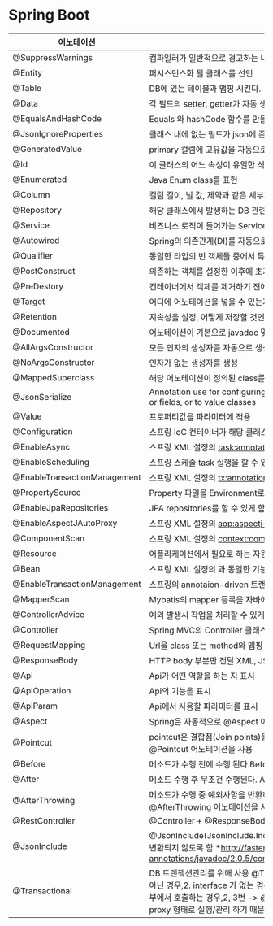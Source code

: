 # Spring Boot

| 어노테이션                   | 설명                                                         |
| ---------------------------- | ------------------------------------------------------------ |
| @SuppressWarnings            | 컴파일러가 일반적으로 경고하는 내용 중 이 내용은 제외시킬 때 사용 |
| @Entity                      | 퍼시스턴스화 될 클래스를 선언                                |
| @Table                       | DB에 있는 테이블과 맵핑 시킨다.                              |
| @Data                        | 각 필드의 setter, getter가 자동 생성                         |
| @EqualsAndHashCode           | Equals 와 hashCode 함수를 만들어 줌                          |
| @JsonIgnoreProperties        | 클래스 내에 없는 필드가 json에 존재할 때 에러 방지 설정      |
| @GeneratedValue              | primary 컬럼에 고유값을 자동으로 생성 부여                   |
| @Id                          | 이 클래스의 어느 속성이 유일한 식별자 인지를 가리킴          |
| @Enumerated                  | Java Enum class를 표현                                       |
| @Column                      | 컬럼 길이, 널 값, 제약과 같은 세부사항을 지정할 수 있게 함   |
| @Repository                  | 해당 클래스에서 발생하는 DB 관련 예외를 spring의 DAOException으로 전환 |
| @Service                     | 비즈니스 로직이 들어가는 Service로 등록이 됨                 |
| @Autowired                   | Spring의 의존관계(DI)를 자동으로 설정, 타입(by type)으로 연결 |
| @Qualifier                   | 동일한 타입의 빈 객체들 중에서 특정 빈을 사용하도록 설정     |
| @PostConstruct               | 의존하는 객체를 설정한 이후에 초기화 작업을 수행할 메서드에 수행 |
| @PreDestory                  | 컨테이너에서 객체를 제거하기 전에 호출 될 메서드에 적용      |
| @Target                      | 어디에 어노테이션을 넣을 수 있는지를 서술                    |
| @Retention                   | 지속성을 설정, 어떻게 저장할 것인지                          |
| @Documented                  | 어노테이션이 기본으로 javadoc 및 유사한 툴에 의해 문서화 되는 것을 나타냄 |
| @AllArgsConstructor          | 모든 인자의 생성자를 자동으로 생성                           |
| @NoArgsConstructor           | 인자가 없는 생성자를 생성                                    |
| @MappedSuperclass            | 해당 어노테이션이 정의된 class를 상속받은 entity에는 해당 컬럼이 자동으로 생성/매핑 |
| @JsonSerialize               | Annotation use for configuring serialization aspects, by attaching to "getter" methods or fields, or to value classes |
| @Value                       | 프로퍼티값을 파라미터에 적용                                 |
| @Configuration               | 스프링 IoC 컨테이너가 해당 클래스를 빈 정의의 소스로 사용    |
| @EnableAsync                 | 스프링 XML 설정의 <task:annotation-driven>을 대신해서 자바에 설정 |
| @EnableScheduling            | 스프링 스케줄 task 실행을 할 수 있게 함                      |
| @EnableTransactionManagement | 스프링 XML 설정의 <tx:annotation-driven/>을 대신해서 자바에 설정 |
| @PropertySource              | Property 파일을 Environment로 로딩                           |
| @EnableJpaRepositories       | JPA repositories를 할 수 있게 함                             |
| @EnableAspectJAutoProxy      | 스프링 XML 설정의 <aop:aspectj-autoproxy/>을 대신해서 자바에 설정 |
| @ComponentScan               | 스프링 XML 설정의 <context:component-scan>을 대신해서 자바에 설정 |
| @Resource                    | 어플리케이션에서 필요로 하는 자원을 자동 연결할 때 사용, 이름(by name)으로 연결 |
| @Bean                        | 스프링 XML 설정의 <bean />과 동일한 기능을 제공              |
| @EnableTransactionManagement | 스프링의 annotaion-driven 트랜잭션 관리기능을 할 수 있게 함  |
| @MapperScan                  | Mybatis의 mapper 등록을 자바에 설정                          |
| @ControllerAdvice            | 예외 발생시 작업을 처리할 수 있게 함, 스프링 프레임워크 3.2에서 추가 |
| @Controller                  | Spring MVC의 Controller 클래스 선언을 단순화 시켜줌          |
| @RequestMapping              | Url을 class 또는 method와 맵핑 시켜주는 역할                 |
| @ResponseBody                | HTTP body 부분만 전달 XML, JSON으로 출력 할 때 사용          |
| @Api                         | Api가 어떤 역할을 하는 지 표시                               |
| @ApiOperation                | Api의 기능을 표시                                            |
| @ApiParam                    | Api에서 사용할 파라미터를 표시                               |
| @Aspect                      | Spring은 자동적으로 @Aspect 어노테이션을 포함한 클래스를 검색하여 Spring AOP 설정에 반영 |
| @Pointcut                    | pointcut은 결합점(Join points)을 지정하여 충고(Advice)가 언제 실행될지를 지정하는데 사용 @Pointcut 어노테이션을 사용 |
| @Before                      | 메소드가 수행 전에 수행 된다.Before advice는 @Before 어노테이션을 사용 |
| @After                       | 메소드 수행 후 무조건 수행된다. After (finally) advice는 @After 어노테이션을 사용 |
| @AfterThrowing               | 메소드가 수행 중 예외사항을 반환하고 종료하는 경우 수행된다. After throwing advice는 @AfterThrowing 어노테이션을 사용 |
| @RestController              | @Controller + @ResponseBody *http://spring.io/guides/gs/rest-service/ |
| @JsonInclude                 | @JsonInclude(JsonInclude.Include.NON_EMPTY) 필드가 empty이거나 null 일 때 json으로 변환되지 않도록 함 *http://fasterxml.github.io/jackson-annotations/javadoc/2.0.5/com/fasterxml/jackson/annotation/JsonInclude.Include.html |
| @Transactional               | DB 트랜잭션관리를 위해 사용 @Transactional 을 붙였는 데 사용하지 못하는 경우,1. innoDB 가 아닌 경우,2. interface 가 없는 경우,3. method 에 사용하였는 데, 해당 method를 같은 class 내부에서 호출하는 경우,2, 3번 -> @Transactional을 사용하면 해당 class를 spring에서 다시 proxy 형태로 실행/관리 하기 때문. |

